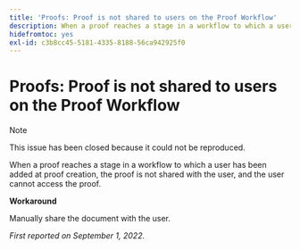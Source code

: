 ```yaml
---
title: 'Proofs: Proof is not shared to users on the Proof Workflow'
description: When a proof reaches a stage in a workflow to which a user has been added at proof creation, the proof is not shared with the user, and the user cannot access the proof.
hidefromtoc: yes
exl-id: c3b8cc45-5181-4335-8188-56ca942925f0
---
```

# Proofs: Proof is not shared to users on the Proof Workflow

<!--This issue is on the WF and WFP TOCs-->
<!--Requested article-->

>[!NOTE]
>
>This issue has been closed because it could not be reproduced.

When a proof reaches a stage in a workflow to which a user has been added at proof creation, the proof is not shared with the user, and the user cannot access the proof.

**Workaround**

Manually share the document with the user.

_First reported on September 1, 2022._
